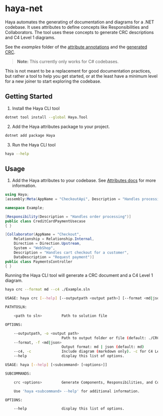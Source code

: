 # haya-net
Haya automates the generating of documentation and diagrams for a .NET codebase. 
It uses attributes to define concepts like Responsibilities and Collaborators.
The tool uses these concepts to generate CRC descriptions and C4 Level 1 diagrams.

See the *examples* folder of the [attribute annotations](examples/Example/HayaEcomm.cs) and the [generated CRC](examples/Example/CRC.md).
 
> **Note:** This currently only works for C# codebases.

This is not meant to be a replacement for good documentation practices, but rather a tool to help you get started, 
or at the least have a minimum level for a new joiner to start exploring the codebase.

## Getting Started

1. Install the Haya CLI tool
```bash
dotnet tool install --global Haya.Tool
```
2. Add the Haya attributes package to your project.
```bash
dotnet add package Haya
```
3. Run the Haya CLI tool
```bash
haya --help
```

## Usage

1. Add the Haya attributes to your codebase. See [Attributes docs](Attributes.md) for more information. 

```csharp
using Haya;
[assembly:Meta(AppName = "CheckoutApi", Description = "Handles processing payment for a shopping cart", System = "HayaEcomm")]

namespace Example;

[Responsibility(Description = "Handles order processing")]
public class CreditCardPaymentUsecase
{ }

[Collaborator(AppName = "Checkout",
    Relationship = Relationship.Internal,
    Direction = Direction.Upstream,
    System = "WebShop",
    Description = "Handles cart checkout for a customer",
    DataDescription = "Request payment")]
public class PaymentsController
{ }
```
Running the Haya CLI tool will generate a CRC document and a C4 Level 1 diagram.
```bash
haya crc --format md --c4 ./Example.sln
```

```bash
USAGE: haya crc [--help] [--outputpath <output path>] [--format <md|json>] [--c4] <path to sln>

PATHTOSLN:

    <path to sln>         Path to solution file

OPTIONS:

    --outputpath, -o <output path>
                          Path to output folder or file (default: ./CRC.md)
    --format, -f <md|json>
                          Output format: md | json (default: md)
    --c4, -c              Include diagram (markdown only). -c for C4 Level 1, -cc for C4 Level 2
    --help                display this list of options.

USAGE: haya [--help] [<subcommand> [<options>]]

SUBCOMMANDS:

    crc <options>         Generate Components, Responsibilities, and Collaborator data

    Use 'haya <subcommand> --help' for additional information.

OPTIONS:

    --help                display this list of options.
```
